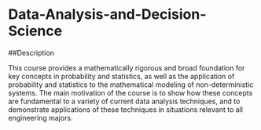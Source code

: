 # Data-Analysis-and-Decision-Science

##Description

This course provides a mathematically rigorous and broad foundation for key concepts in probability and statistics, as well as the application of probability and statistics to the mathematical modeling of non-deterministic systems. The main motivation of the course is to show how these concepts are fundamental to a variety of current data analysis techniques, and to demonstrate applications of these techniques in situations relevant to all engineering majors.
